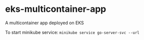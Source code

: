 # eks-multicontainer-app
A multicontainer app deployed on EKS

To start minikube service: ```minikube service go-server-svc --url```